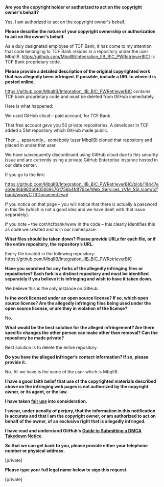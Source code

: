 **Are you the copyright holder or authorized to act on the copyright owner's behalf?**

Yes, I am authorized to act on the copyright owner's behalf.

**Please describe the nature of your copyright ownership or authorization to act on the owner's behalf.**

As a duly designated employee of TCF Bank, it has come to my attention that code belonging to TCF Bank resides in a repository under the user MbqIIB.
https://github.com/MbqIIB/Integration_IIB_BIC_PWRetrieverBIC/ is TCF Bank proprietary code.

**Please provide a detailed description of the original copyrighted work that has allegedly been infringed. If possible, include a URL to where it is posted online.**

https://github.com/MbqIIB/Integration_IIB_BIC_PWRetrieverBIC contains TCF bank proprietary code and must be deleted from GitHub immediately.

Here is what happened:

We used GitHub cloud – paid account, for TCF Bank.

That free account gave you 50 private repositories. A developer in TCF added a 51st repository which GitHub made public.

Then … apparently… somebody (user MbqIIB) cloned that repository and placed in under that user.

We have subsequently discontinued using GitHub cloud due to this security issue and are currently using a private GitHub Enterprise instance hosted in our data center.

If you go to the link:

https://github.com/MbqIIB/Integration_IIB_BIC_PWRetrieverBIC/blob/18447eab0e46b980b0f05669c761756b4fdf79ce/Web_Services_zVM_SSL/com/tcfbank/www/CTRDocument.esql

If you notice on that page – you will notice that there is actually a password in this file (which is not a good idea and we have dealt with that issue separately).

If you note – the com/tcfbank/www in the code – this clearly identifies this as code we created and is in our namespace.

**What files should be taken down? Please provide URLs for each file, or if the entire repository, the repository’s URL.**

Every file located in the following repository:
https://github.com/MbqIIB/Integration_IIB_BIC_PWRetrieverBIC

**Have you searched for any forks of the allegedly infringing files or repositories? Each fork is a distinct repository and must be identified separately if you believe it is infringing and wish to have it taken down.**

We believe this is the only instance on GitHub.

**Is the work licensed under an open source license? If so, which open source license? Are the allegedly infringing files being used under the open source license, or are they in violation of the license?**

No.

**What would be the best solution for the alleged infringement? Are there specific changes the other person can make other than removal? Can the repository be made private?**

Best solution is to delete the entire repository.

**Do you have the alleged infringer’s contact information? If so, please provide it.**

No. All we have is the name of the user which is MbqIIB.

**I have a good faith belief that use of the copyrighted materials described above on the infringing web pages is not authorized by the copyright owner, or its agent, or the law.**

**I have taken <a href="https://www.lumendatabase.org/topics/22">fair use</a> into consideration.**

**I swear, under penalty of perjury, that the information in this notification is accurate and that I am the copyright owner, or am authorized to act on behalf of the owner, of an exclusive right that is allegedly infringed.**

**I have read and understand GitHub's <a href="https://help.github.com/articles/guide-to-submitting-a-dmca-takedown-notice/">Guide to Submitting a DMCA Takedown Notice</a>.**

**So that we can get back to you, please provide either your telephone number or physical address.**

[private]

**Please type your full legal name below to sign this request.**

[private]
